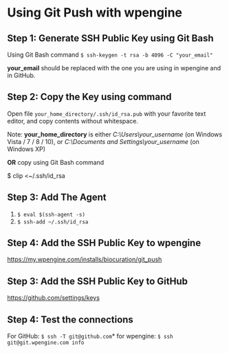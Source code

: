 # Using Git Push with wpengine

## Step 1: Generate SSH Public Key using Git Bash
Using Git Bash command
`$ ssh-keygen -t rsa -b 4096 -C "your_email"`

**your_email** should be replaced with the one you are using in wpengine and in GitHub.


## Step 2: Copy the Key using command

Open file `your_home_directory/.ssh/id_rsa.pub` with your favorite text editor, and copy contents without whitespace.

Note: **your_home_directory** is either *C:\Users\your_username* (on Windows Vista / 7 / 8 / 10), or *C:\Documents and Settings\your_username* (on Windows XP)

**OR** copy using Git Bash command

$ clip <~/.ssh/id_rsa


## Step 3: Add The Agent
1. `$ eval $(ssh-agent -s)`
2. `$ ssh-add ~/.ssh/id_rsa`


## Step 4: Add the SSH Public Key to wpengine
https://my.wpengine.com/installs/biocuration/git_push


## Step 3: Add the SSH Public Key to GitHub
https://github.com/settings/keys


## Step 4: Test the connections
For GitHub: `$ ssh -T git@github.com`* for wpengine: `$ ssh git@git.wpengine.com info`



